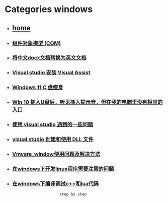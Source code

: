 # Categories windows
* ## [home](../README.md)
* ### [组件对象模型 (COM)](COM.md)
* ### [将中文docx文档转换为英文文档](DocZhToEn.md)
* ### [Visual studio 安装 Visual Assist](VisualStudioInstallVisualAssist.md)
* ### [Windows 11 C 盘瘦身](Win11_C_Optimize.md)
* ### [Win 10 插入U盘后，听见插入提示音，但在我的电脑里没有相应的入口](insertUSBDevicesNotResponse.md)
* ### [使用 visual studio 遇到的一些问题](useVisualStudio.md)
* ### [visual studio 创建和使用 DLL 文件](visualStudioCreateUseDLL.md)
* ### [Vmvare_window使用问题及解决方法](vmvare_windows.md)
* ### [在windows下开发linux程序需要注意的问题](windows_linux.md)
* ### [在windows下编译调试c++和lua代码](zerobrane_VisualStudio_debug_linux.md)
                           step by step